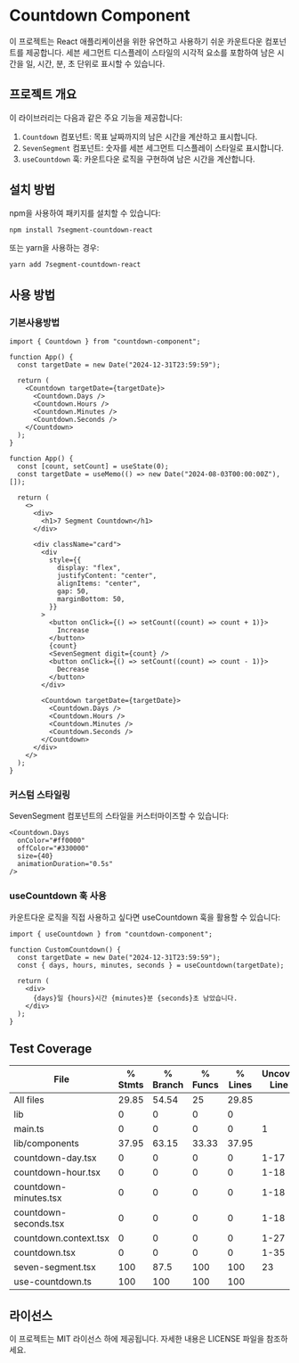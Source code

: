 # Countdown Component

이 프로젝트는 React 애플리케이션을 위한 유연하고 사용하기 쉬운 카운트다운 컴포넌트를 제공합니다. 세븐 세그먼트 디스플레이 스타일의 시각적 요소를 포함하여 남은 시간을 일, 시간, 분, 초 단위로 표시할 수 있습니다.

## 프로젝트 개요

이 라이브러리는 다음과 같은 주요 기능을 제공합니다:

1. `Countdown` 컴포넌트: 목표 날짜까지의 남은 시간을 계산하고 표시합니다.
2. `SevenSegment` 컴포넌트: 숫자를 세븐 세그먼트 디스플레이 스타일로 표시합니다.
3. `useCountdown` 훅: 카운트다운 로직을 구현하여 남은 시간을 계산합니다.

## 설치 방법

npm을 사용하여 패키지를 설치할 수 있습니다:

```bash
npm install 7segment-countdown-react
```

또는 yarn을 사용하는 경우:

```bash
yarn add 7segment-countdown-react
```

## 사용 방법

### 기본사용방법

```tsx
import { Countdown } from "countdown-component";

function App() {
  const targetDate = new Date("2024-12-31T23:59:59");

  return (
    <Countdown targetDate={targetDate}>
      <Countdown.Days />
      <Countdown.Hours />
      <Countdown.Minutes />
      <Countdown.Seconds />
    </Countdown>
  );
}
```

```tsx
function App() {
  const [count, setCount] = useState(0);
  const targetDate = useMemo(() => new Date("2024-08-03T00:00:00Z"), []);

  return (
    <>
      <div>
        <h1>7 Segment Countdown</h1>
      </div>

      <div className="card">
        <div
          style={{
            display: "flex",
            justifyContent: "center",
            alignItems: "center",
            gap: 50,
            marginBottom: 50,
          }}
        >
          <button onClick={() => setCount((count) => count + 1)}>
            Increase
          </button>
          {count}
          <SevenSegment digit={count} />
          <button onClick={() => setCount((count) => count - 1)}>
            Decrease
          </button>
        </div>

        <Countdown targetDate={targetDate}>
          <Countdown.Days />
          <Countdown.Hours />
          <Countdown.Minutes />
          <Countdown.Seconds />
        </Countdown>
      </div>
    </>
  );
}
```

### 커스텀 스타일링

SevenSegment 컴포넌트의 스타일을 커스터마이즈할 수 있습니다:

```tsx
<Countdown.Days
  onColor="#ff0000"
  offColor="#330000"
  size={40}
  animationDuration="0.5s"
/>
```

### useCountdown 훅 사용

카운트다운 로직을 직접 사용하고 싶다면 useCountdown 훅을 활용할 수 있습니다:

```tsx
import { useCountdown } from "countdown-component";

function CustomCountdown() {
  const targetDate = new Date("2024-12-31T23:59:59");
  const { days, hours, minutes, seconds } = useCountdown(targetDate);

  return (
    <div>
      {days}일 {hours}시간 {minutes}분 {seconds}초 남았습니다.
    </div>
  );
}
```

## Test Coverage

| File                  | % Stmts | % Branch | % Funcs | % Lines | Uncovered Line #s |
| --------------------- | ------- | -------- | ------- | ------- | ----------------- |
| All files             | 29.85   | 54.54    | 25      | 29.85   |
| lib                   | 0       | 0        | 0       | 0       |
| main.ts               | 0       | 0        | 0       | 0       | 1                 |
| lib/components        | 37.95   | 63.15    | 33.33   | 37.95   |
| countdown-day.tsx     | 0       | 0        | 0       | 0       | 1-17              |
| countdown-hour.tsx    | 0       | 0        | 0       | 0       | 1-18              |
| countdown-minutes.tsx | 0       | 0        | 0       | 0       | 1-18              |
| countdown-seconds.tsx | 0       | 0        | 0       | 0       | 1-18              |
| countdown.context.tsx | 0       | 0        | 0       | 0       | 1-27              |
| countdown.tsx         | 0       | 0        | 0       | 0       | 1-35              |
| seven-segment.tsx     | 100     | 87.5     | 100     | 100     | 23                |
| use-countdown.ts      | 100     | 100      | 100     | 100     |

## 라이선스

이 프로젝트는 MIT 라이선스 하에 제공됩니다. 자세한 내용은 LICENSE 파일을 참조하세요.
